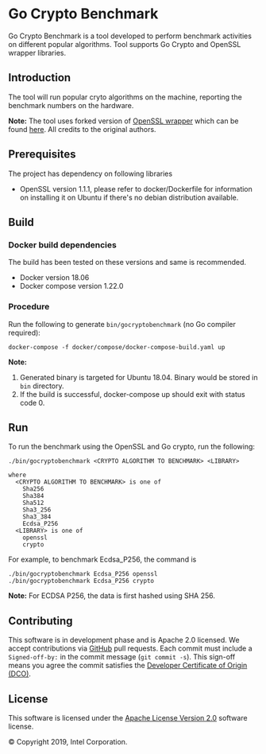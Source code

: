 # Go Crypto Benchmark
Go Crypto Benchmark is a tool developed to perform benchmark activities on
different popular algorithms. Tool supports Go Crypto and OpenSSL wrapper
libraries.

## Introduction
The tool will run popular cryto algorithms on the machine, reporting the
benchmark numbers on the hardware.

**Note:** The tool uses forked version of [OpenSSL wrapper](https://github.com/spacemonkeygo/openssl)
which can be found [here](https://github.com/arsulegai/openssl).
All credits to the original authors.

## Prerequisites
The project has dependency on following libraries
* OpenSSL version 1.1.1, please refer to docker/Dockerfile for information
on installing it on Ubuntu if there's no debian distribution available.

## Build

### Docker build dependencies
The build has been tested on these versions and same is recommended.
* Docker version 18.06
* Docker compose version 1.22.0

### Procedure
Run the following to generate `bin/gocryptobenchmark`
(no Go compiler required):
```
docker-compose -f docker/compose/docker-compose-build.yaml up
```
**Note:**
1. Generated binary is targeted for Ubuntu 18.04. Binary would be
stored in `bin` directory.
2. If the build is successful, docker-compose up should exit with
status code 0.

## Run
To run the benchmark using the OpenSSL and Go crypto, run the following:
```
./bin/gocryptobenchmark <CRYPTO ALGORITHM TO BENCHMARK> <LIBRARY>

where
  <CRYPTO ALGORITHM TO BENCHMARK> is one of
    Sha256
    Sha384
    Sha512
    Sha3_256
    Sha3_384
    Ecdsa_P256
  <LIBRARY> is one of
    openssl
    crypto
```
For example, to benchmark Ecdsa_P256, the command is
```
./bin/gocryptobenchmark Ecdsa_P256 openssl
./bin/gocryptobenchmark Ecdsa_P256 crypto
```
**Note:** For ECDSA P256, the data is first hashed using SHA 256.

## Contributing
This software is in development phase and is Apache 2.0 licensed. We accept
contributions via [GitHub](https://github.com/arsulegai/GoCryptoBenchmark) pull
requests.
Each commit must include a `Signed-off-by:` in the commit message
(`git commit -s`). This sign-off means you agree the commit satisfies the
[Developer Certificate of Origin (DCO)](https://developercertificate.org/).

## License
This software is licensed under the [Apache License Version 2.0](LICENSE)
software license.

&copy; Copyright 2019, Intel Corporation.
